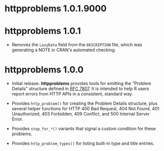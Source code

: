 # httpproblems 1.0.1.9000

# httpproblems 1.0.1

* Removes the `LazyData` field from the `DESCRIPTION` file, which was generating
  a NOTE in CRAN's automated checking.

# httpproblems 1.0.0

* Initial release. **httpproblems** provides tools for emitting the "Problem
  Details" structure defined in [RFC 7807](https://tools.ietf.org/html/rfc7807).
  It is intended to help R users report errors from HTTP APIs in a consistent,
  standard way.
  
* Provides `http_problem()` for creating the Problem Details structure, plus
  several helper functions for HTTP 400 Bad Request, 404 Not Found, 401
  Unauthorized, 403 Forbidden, 409 Conflict, and 500 Internal Server Error.

* Provides `stop_for_*()` variants that signal a custom condition for these
  problems.

* Provides `http_problem_types()` for listing built-in type and title entries.
